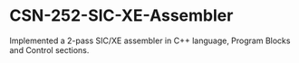 # CSN-252-SIC-XE-Assembler
Implemented a 2-pass SIC/XE assembler in C++ language, Program Blocks and Control sections.
